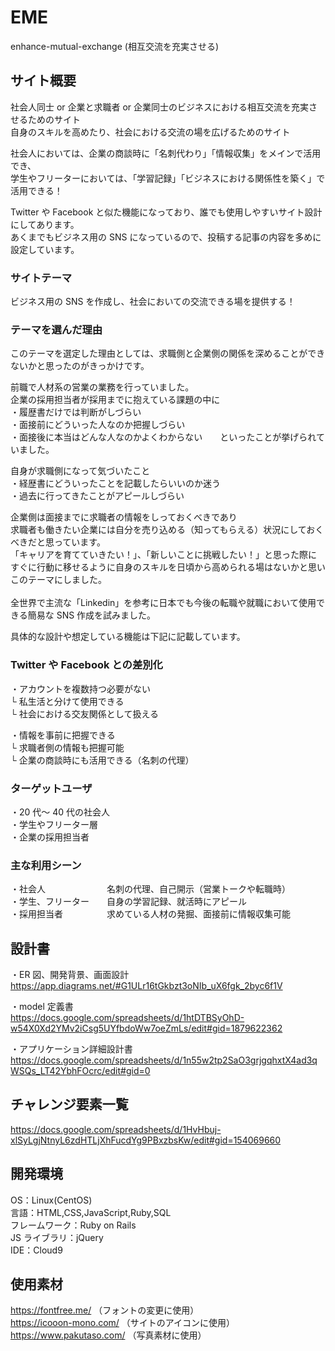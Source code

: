 # EME

enhance-mutual-exchange (相互交流を充実させる)

## サイト概要

社会人同士 or 企業と求職者 or 企業同士のビジネスにおける相互交流を充実させるためのサイト<br>
自身のスキルを高めたり、社会における交流の場を広げるためのサイト<br>

社会人においては、企業の商談時に「名刺代わり」「情報収集」をメインで活用でき、<br>
学生やフリーターにおいては、「学習記録」「ビジネスにおける関係性を築く」で活用できる！<br>

Twitter や Facebook と似た機能になっており、誰でも使用しやすいサイト設計にしてあります。<br>
あくまでもビジネス用の SNS になっているので、投稿する記事の内容を多めに設定しています。

### サイトテーマ

ビジネス用の SNS を作成し、社会においての交流できる場を提供する！

### テーマを選んだ理由

このテーマを選定した理由としては、求職側と企業側の関係を深めることができないかと思ったのがきっかけです。

前職で人材系の営業の業務を行っていました。<br>
企業の採用担当者が採用までに抱えている課題の中に<br>
・履歴書だけでは判断がしづらい<br>
・面接前にどういった人なのか把握しづらい<br>
・面接後に本当はどんな人なのかよくわからない　　といったことが挙げられていました。

自身が求職側になって気づいたこと<br>
・経歴書にどういったことを記載したらいいのか迷う<br>
・過去に行ってきたことがアピールしづらい<br>

企業側は面接までに求職者の情報をしっておくべきであり<br>
求職者も働きたい企業には自分を売り込める（知ってもらえる）状況にしておくべきだと思っています。<br>
「キャリアを育てていきたい！」、「新しいことに挑戦したい！」と思った際に<br>
すぐに行動に移せるように自身のスキルを日頃から高められる場はないかと思いこのテーマにしました。<br><br>
全世界で主流な「Linkedin」を参考に日本でも今後の転職や就職において使用できる簡易な SNS 作成を試みました。<br>

具体的な設計や想定している機能は下記に記載しています。

### Twitter や Facebook との差別化

・アカウントを複数持つ必要がない<br>
└ 私生活と分けて使用できる<br>
└ 社会における交友関係として扱える

・情報を事前に把握できる<br>
└ 求職者側の情報も把握可能<br>
└ 企業の商談時にも活用できる（名刺の代理）

### ターゲットユーザ

・20 代～ 40 代の社会人<br>
・学生やフリーター層<br>
・企業の採用担当者

### 主な利用シーン

・社会人　　　　　　　名刺の代理、自己開示（営業トークや転職時）<br>
・学生、フリーター　　自身の学習記録、就活時にアピール<br>
・採用担当者　　　　　求めている人材の発掘、面接前に情報収集可能<br>

## 設計書

・ER 図、開発背景、画面設計<br>
https://app.diagrams.net/#G1ULr16tGkbzt3oNIb_uX6fgk_2byc6f1V<br>

・model 定義書<br>
https://docs.google.com/spreadsheets/d/1htDTBSyOhD-w54X0Xd2YMv2iCsg5UYfbdoWw7oeZmLs/edit#gid=1879622362<br>

・アプリケーション詳細設計書<br>
https://docs.google.com/spreadsheets/d/1n55w2tp2SaO3grjgqhxtX4ad3qWSQs_LT42YbhFOcrc/edit#gid=0<br>

## チャレンジ要素一覧

https://docs.google.com/spreadsheets/d/1HvHbuj-xlSyLgjNtnyL6zdHTLjXhFucdYg9PBxzbsKw/edit#gid=154069660

## 開発環境

OS：Linux(CentOS)<br>
言語：HTML,CSS,JavaScript,Ruby,SQL<br>
フレームワーク：Ruby on Rails<br>
JS ライブラリ：jQuery<br>
IDE：Cloud9<br>

## 使用素材

https://fontfree.me/ （フォントの変更に使用）<br>
https://icooon-mono.com/ （サイトのアイコンに使用）<br>
https://www.pakutaso.com/ （写真素材に使用）<br>
